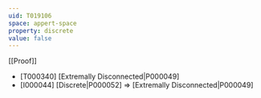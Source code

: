 ```yaml
---
uid: T019106
space: appert-space
property: discrete
value: false
---
```

[[Proof]]

* [T000340] [Extremally Disconnected|P000049]
* [I000044] [Discrete|P000052] => [Extremally Disconnected|P000049]

